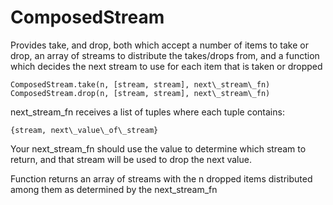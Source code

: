 ComposedStream
==============

Provides take, and drop, both which accept a number of items to
take or drop, an array of streams to distribute the takes/drops from,
and a function which decides the next stream to use for each item that
is taken or dropped

```
ComposedStream.take(n, [stream, stream], next\_stream\_fn)
ComposedStream.drop(n, [stream, stream], next\_stream\_fn)
```

next\_stream\_fn receives a list of tuples where each tuple contains:

```
{stream, next\_value\_of\_stream}
```

Your next\_stream\_fn should use the value to determine which stream
to return, and that stream will be used to drop the next value.

Function returns an array of streams with the n dropped items distributed
among them as determined by the next\_stream\_fn
